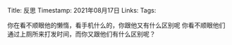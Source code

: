 Title: 反思
Timestamp:  2021年08月17日
Links: 
Tags: 

你在看不顺眼他的懒惰，看手机什么的，你跟他又有什么区别呢
你看不顺眼他们通过上厕所来打发时间，而你又跟他们有什么区别呢？
